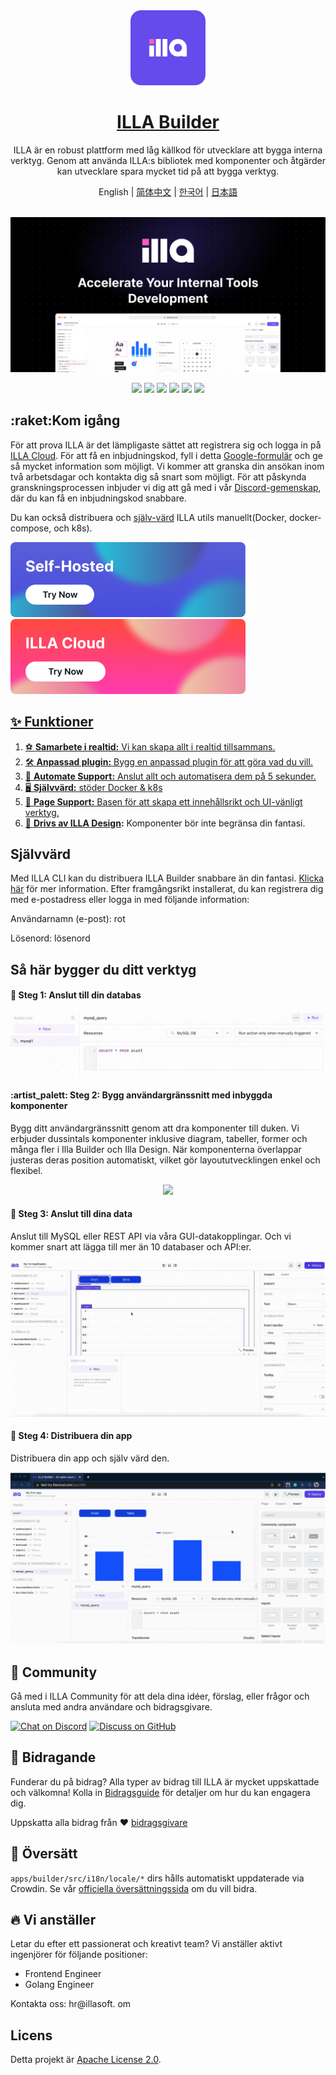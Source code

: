 <div align="center">
  <a href="https://cloud.illacloud.com/">
    <img alt="ILLA design-logotyp" width="120px" height="120px" src="https://github.com/illacloud/.github/blob/main/assets/images/illa-logo.svg"/>
  </a>
</div>

<h1 align="center"><a href="https://cloud.illacloud.com/">ILLA Builder</a> </h1>

<p align="center">ILLA är en robust plattform med låg källkod för utvecklare att bygga interna verktyg. Genom att använda ILLA:s bibliotek med komponenter och åtgärder kan utvecklare spara mycket tid på att bygga verktyg. </p>

<div align="center">
English | <a href="https://github.com/illacloud/illa-builder/blob/main/localized-readmes/README_zh-CN.md">简体中文</a> | <a href="https://github.com/illacloud/illa-builder/blob/main/localized-readmes/README_ko-KR.md">한국어</a> | <a href="https://github.com/illacloud/illa-builder/blob/main/localized-readmes/README_ja-JP.md">日本語</a>
</div>

<br>
<p align="center">
<a href="https://cloud.illacloud.com/">
  <img src="https://github.com/illacloud/.github/blob/main/assets/images/github-home.png">
</a>
</p>


<p align="center">
  <a href="https://discord.gg/illacloud"><img src="https://img.shields.io/badge/chat-Discord-7289DA?logo=discord" height=18></a>
  <a href="https://twitter.com/illacloudHQ"><img src="https://img.shields.io/badge/Twitter-1DA1F2?logo=twitter&logoColor=white" height=18></a>
  <a href="https://github.com/orgs/illacloud/discussions"><img src="https://img.shields.io/badge/discussions-GitHub-333333?logo=github" height=18></a>
  <a title="Crowdin" target="_blank" href="https://crowdin.com/project/illa-builder"><img src="https://badges.crowdin.net/illa-builder/localized.svg"  height=18></a>
  <a href="./LICENSE"><img src="https://img.shields.io/github/license/illacloud/illa-builder" height=18></a>
  <a href="./CONTRIBUTING.md"><img src="https://badgen.net/badge/PRs/Welcome/green?icon=storybook" height=18></a>
</p>

## :raket:Kom igång
För att prova ILLA är det lämpligaste sättet att registrera sig och logga in på [ILLA Cloud](https://cloud.illacloud.com/). För att få en inbjudningskod, fyll i detta [Google-formulär](https://forms.gle/XFRSUc3yFpzbCdcWA) och ge så mycket information som möjligt. Vi kommer att granska din ansökan inom två arbetsdagar och kontakta dig så snart som möjligt. För att påskynda granskningsprocessen inbjuder vi dig att gå med i vår [Discord-gemenskap](https://discord.gg/illacloud), där du kan få en inbjudningskod snabbare.

Du kan också distribuera och [själv-värd](https://github.com/illacloud/illa-builder#self-hosted) ILLA utils manuellt(Docker, docker-compose, och k8s).

<p>
  <a href="https://www.illacloud.com/en-US/docs/deploy-introduction"><img src="https://github.com/illacloud/.github/blob/main/assets/images/selfhost.png" height=120 />
  <a href="https://cloud.illacloud.com/"><img src="https://raw.githubusercontent.com/illacloud/.github/main/assets/images/ILLA%20Cloud.png" height=120 />
</p>

## ✨ Funktioner

1. ⚽ **Samarbete i realtid:** Vi kan skapa allt i realtid tillsammans.
2. 🛠️ **Anpassad plugin:** Bygg en anpassad plugin för att göra vad du vill.
3. 🤖 **Automate Support:** Anslut allt och automatisera dem på 5 sekunder.
4. 🖥️ **Självvärd:** stöder Docker & k8s
5. 📝 **Page Support:** Basen för att skapa ett innehållsrikt och UI-vänligt verktyg.
6. 🎨 **Drivs av [ILLA Design](https://github.com/illacloud/illa-design):** Komponenter bör inte begränsa din fantasi.

## Självvärd

Med ILLA CLI kan du distribuera ILLA Builder snabbare än din fantasi. [Klicka här](https://www.illacloud.com/docs/illa-cli) för mer information. Efter framgångsrikt installerat, du kan registrera dig med e-postadress eller logga in med följande information:
<p align="left">Användarnamn (e-post): rot</p>
<p align="left">Lösenord: lösenord</p>

## Så här bygger du ditt verktyg

#### 🎯 Steg 1: Anslut till din databas
<p align="center">
  <a href="https://cloud.illacloud.com/">
    <img src="https://github.com/illacloud/.github/blob/main/assets/images/sql.jpeg">
  </a>
</p>

#### :artist_palett: Steg 2: Bygg användargränssnitt med inbyggda komponenter
Bygg ditt användargränssnitt genom att dra komponenter till duken. Vi erbjuder dussintals komponenter inklusive diagram, tabeller, former och många fler i Illa Builder och Illa Design. När komponenterna överlappar justeras deras position automatiskt, vilket gör layoututvecklingen enkel och flexibel.

<p align="center">
  <a href="https://cloud.illacloud.com/">
    <img src="https://github.com/illacloud/.github/blob/main/assets/images/edit-ui-with-components.gif">
  </a>
</p>

#### 🔌 Steg 3: Anslut till dina data
Anslut till MySQL eller REST API via våra GUI-datakopplingar. Och vi kommer snart att lägga till mer än 10 databaser och API:er.
<p align="center">
  <a href="https://cloud.illacloud.com/">
    <img src="https://github.com/illacloud/.github/blob/main/assets/images/connect-your-data.gif">
  </a>
</p>

#### 🚀 Steg 4: Distribuera din app
Distribuera din app och själv värd den.
<p align="center">
  <a href="https://cloud.illacloud.com/">
    <img src="https://github.com/illacloud/.github/blob/main/assets/images/deploy.gif">
  </a>
</p>

## 💬 Community

Gå med i ILLA Community för att dela dina idéer, förslag, eller frågor och ansluta med andra användare och bidragsgivare.

[![Chat on Discord](https://img.shields.io/badge/chat-Discord-7289DA?logo=discord)](https://discord.gg/illacloud)   [![Discuss on GitHub](https://img.shields.io/badge/discussions-GitHub-333333?logo=github)](https://github.com/orgs/illacloud/discussions)

## 🌱 Bidragande

Funderar du på bidrag? Alla typer av bidrag till ILLA är mycket uppskattade och välkomna! Kolla in [Bidragsguide](./CONTRIBUTING.md) för detaljer om hur du kan engagera dig.
<p>Uppskatta alla bidrag från ❤️  <a href="https://github.com/illacloud/illa-builder/graphs/contributors">bidragsgivare</a></p>

## 📢 Översätt

`apps/builder/src/i18n/locale/*` dirs hålls automatiskt uppdaterade via Crowdin. Se vår [officiella översättningssida](https://crowdin.com/project/illa-builder) om du vill bidra.

## 🔥 Vi anställer

Letar du efter ett passionerat och kreativt team? Vi anställer aktivt ingenjörer för följande positioner:

- Frontend Engineer
- Golang Engineer

Kontakta oss: hr@illasoft. om

## Licens

Detta projekt är [Apache License 2.0](./LICENSE).
